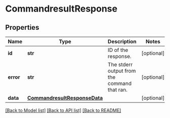 # CommandresultResponse

## Properties
Name | Type | Description | Notes
------------ | ------------- | ------------- | -------------
**id** | **str** | ID of the response. | [optional] 
**error** | **str** | The stderr output from the command that ran. | [optional] 
**data** | [**CommandresultResponseData**](CommandresultResponseData.md) |  | [optional] 

[[Back to Model list]](../README.md#documentation-for-models) [[Back to API list]](../README.md#documentation-for-api-endpoints) [[Back to README]](../README.md)


